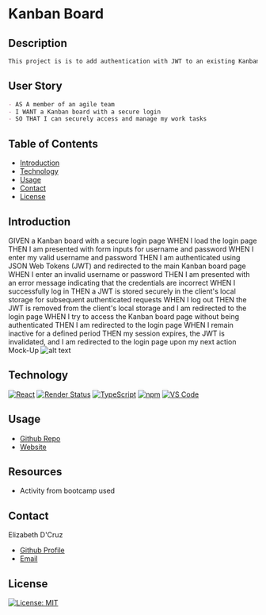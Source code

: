 # Kanban Board

## Description
```md
This project is is to add authentication with JWT to an existing Kanban board application.
```

## User Story
```md
- AS A member of an agile team
- I WANT a Kanban board with a secure login
- SO THAT I can securely access and manage my work tasks 
```


## Table of Contents

- [Introduction](#introduction)
- [Technology](#technology)
- [Usage](#usage)
- [Contact](#credits)
- [License](#license)

## Introduction
GIVEN a Kanban board with a secure login page
WHEN I load the login page
THEN I am presented with form inputs for username and password
WHEN I enter my valid username and password
THEN I am authenticated using JSON Web Tokens (JWT) and redirected to the main Kanban board page
WHEN I enter an invalid username or password
THEN I am presented with an error message indicating that the credentials are incorrect
WHEN I successfully log in
THEN a JWT is stored securely in the client's local storage for subsequent authenticated requests
WHEN I log out
THEN the JWT is removed from the client's local storage and I am redirected to the login page
WHEN I try to access the Kanban board page without being authenticated
THEN I am redirected to the login page
WHEN I remain inactive for a defined period
THEN my session expires, the JWT is invalidated, and I am redirected to the login page upon my next action
Mock-Up
![alt text]()


## Technology
[![React](https://img.shields.io/badge/Framework-React-00ff00?style=plastic&logo=React&logoWidth=10)](https://reactjs.org/)
[![Render Status](https://img.shields.io/badge/Deployed%20on-Render-blue?style=plastic&logo=render&logoWidth=10)](https://render.com/)
[![TypeScript](https://img.shields.io/badge/Language-TypeScript-00ff00?style=plastic&logo=TypeScript&logoWidth=10)](https://www.typescriptlang.org/)
[![npm](https://img.shields.io/badge/Tools-npm-ff0000?style=plastic&logo=npm&logoWidth=10)](https://www.npmjs.com/)
[![VS Code](https://img.shields.io/badge/IDE-VSCode-ff0000?style=plastic&logo=VisualStudioCode&logoWidth=10)](https://code.visualstudio.com/docs)

## Usage
- [Github Repo](https://github.com/dcruzel/kanbanboard)
- [Website]()

## Resources

- Activity from bootcamp used 


## Contact

Elizabeth D'Cruz
- [Github Profile](https://github.com/dcruzel)
- [Email](Liz.c.dcruz@gmail.com)

## License

[![License: MIT](https://img.shields.io/badge/License-MIT-yellow.svg)](https://opensource.org/licenses/MIT)


